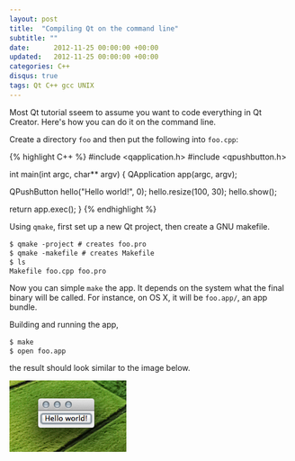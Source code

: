 ```yaml
---
layout: post
title:  "Compiling Qt on the command line"
subtitle: ""
date:      2012-11-25 00:00:00 +00:00
updated:   2012-11-25 00:00:00 +00:00
categories: C++
disqus: true
tags: Qt C++ gcc UNIX
---
```


Most Qt tutorial sseem to assume you want to code everything in Qt Creator.
Here's how you can do it on the command line.

Create a directory `foo` and then put the following into `foo.cpp`:

{% highlight C++ %}
#include <qapplication.h>
#include <qpushbutton.h>

int main(int argc, char** argv)
{
  QApplication app(argc, argv);

  QPushButton hello("Hello world!", 0);
  hello.resize(100, 30);
  hello.show();

  return app.exec();
}
{% endhighlight %}

Using `qmake`, first set up a new Qt project, then create a GNU makefile.

    $ qmake -project # creates foo.pro
    $ qmake -makefile # creates Makefile
    $ ls
    Makefile foo.cpp foo.pro

Now you can simple `make` the app.  It depends on the system what the final
binary will be called.  For instance, on OS X, it will be `foo.app/`, an app
bundle.

Building and running the app,

    $ make
    $ open foo.app

the result should look similar to the image below.

!["Hello, world" in Qt](/gfx/post/qt-gcc.png)
